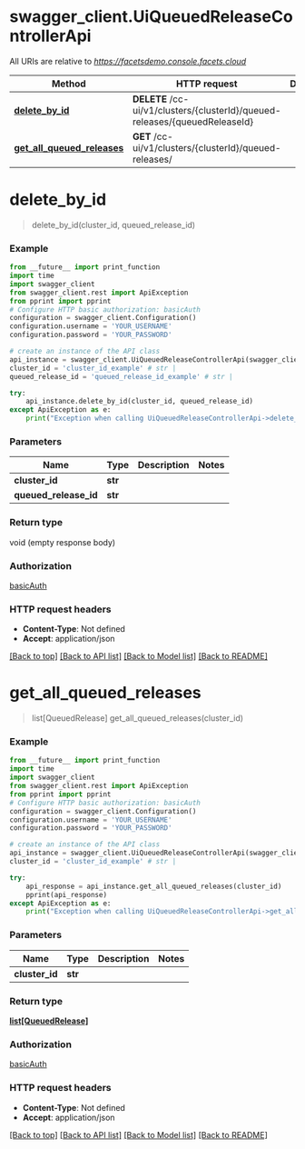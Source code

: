 # swagger_client.UiQueuedReleaseControllerApi

All URIs are relative to *https://facetsdemo.console.facets.cloud*

Method | HTTP request | Description
------------- | ------------- | -------------
[**delete_by_id**](UiQueuedReleaseControllerApi.md#delete_by_id) | **DELETE** /cc-ui/v1/clusters/{clusterId}/queued-releases/{queuedReleaseId} | 
[**get_all_queued_releases**](UiQueuedReleaseControllerApi.md#get_all_queued_releases) | **GET** /cc-ui/v1/clusters/{clusterId}/queued-releases/ | 

# **delete_by_id**
> delete_by_id(cluster_id, queued_release_id)



### Example
```python
from __future__ import print_function
import time
import swagger_client
from swagger_client.rest import ApiException
from pprint import pprint
# Configure HTTP basic authorization: basicAuth
configuration = swagger_client.Configuration()
configuration.username = 'YOUR_USERNAME'
configuration.password = 'YOUR_PASSWORD'

# create an instance of the API class
api_instance = swagger_client.UiQueuedReleaseControllerApi(swagger_client.ApiClient(configuration))
cluster_id = 'cluster_id_example' # str | 
queued_release_id = 'queued_release_id_example' # str | 

try:
    api_instance.delete_by_id(cluster_id, queued_release_id)
except ApiException as e:
    print("Exception when calling UiQueuedReleaseControllerApi->delete_by_id: %s\n" % e)
```

### Parameters

Name | Type | Description  | Notes
------------- | ------------- | ------------- | -------------
 **cluster_id** | **str**|  | 
 **queued_release_id** | **str**|  | 

### Return type

void (empty response body)

### Authorization

[basicAuth](../README.md#basicAuth)

### HTTP request headers

 - **Content-Type**: Not defined
 - **Accept**: application/json

[[Back to top]](#) [[Back to API list]](../README.md#documentation-for-api-endpoints) [[Back to Model list]](../README.md#documentation-for-models) [[Back to README]](../README.md)

# **get_all_queued_releases**
> list[QueuedRelease] get_all_queued_releases(cluster_id)



### Example
```python
from __future__ import print_function
import time
import swagger_client
from swagger_client.rest import ApiException
from pprint import pprint
# Configure HTTP basic authorization: basicAuth
configuration = swagger_client.Configuration()
configuration.username = 'YOUR_USERNAME'
configuration.password = 'YOUR_PASSWORD'

# create an instance of the API class
api_instance = swagger_client.UiQueuedReleaseControllerApi(swagger_client.ApiClient(configuration))
cluster_id = 'cluster_id_example' # str | 

try:
    api_response = api_instance.get_all_queued_releases(cluster_id)
    pprint(api_response)
except ApiException as e:
    print("Exception when calling UiQueuedReleaseControllerApi->get_all_queued_releases: %s\n" % e)
```

### Parameters

Name | Type | Description  | Notes
------------- | ------------- | ------------- | -------------
 **cluster_id** | **str**|  | 

### Return type

[**list[QueuedRelease]**](QueuedRelease.md)

### Authorization

[basicAuth](../README.md#basicAuth)

### HTTP request headers

 - **Content-Type**: Not defined
 - **Accept**: application/json

[[Back to top]](#) [[Back to API list]](../README.md#documentation-for-api-endpoints) [[Back to Model list]](../README.md#documentation-for-models) [[Back to README]](../README.md)

